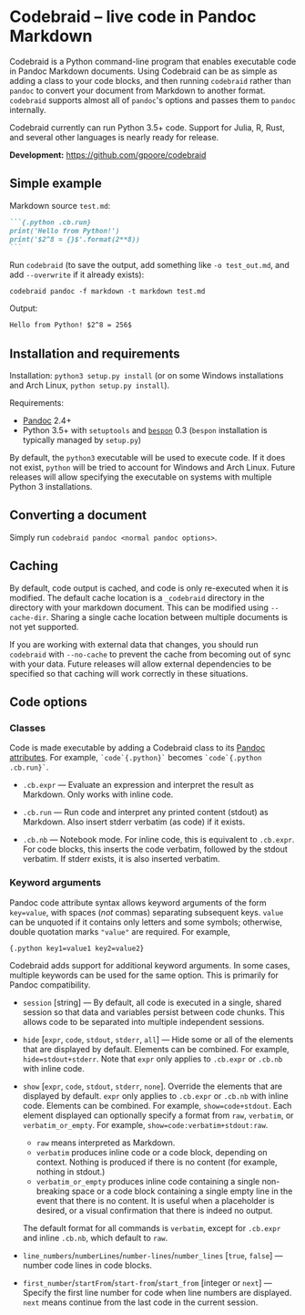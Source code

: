 # Codebraid – live code in Pandoc Markdown

Codebraid is a Python command-line program that enables executable code in
Pandoc Markdown documents.  Using Codebraid can be as simple as adding a class
to your code blocks, and then running `codebraid` rather than `pandoc` to
convert your document from Markdown to another format.  `codebraid` supports
almost all of `pandoc`'s options and passes them to `pandoc` internally.

Codebraid currently can run Python 3.5+ code.  Support for Julia, R, Rust, and
several other languages is nearly ready for release.

**Development:**  https://github.com/gpoore/codebraid


## Simple example

Markdown source `test.md`:

``````markdown
```{.python .cb.run}
print('Hello from Python!')
print('$2^8 = {}$'.format(2**8))
```
``````

Run `codebraid` (to save the output, add something like `-o test_out.md`, and
add `--overwrite` if it already exists):

```shell
codebraid pandoc -f markdown -t markdown test.md
```

Output:

```markdown
Hello from Python! $2^8 = 256$
```

## Installation and requirements

Installation:  `python3 setup.py install` (or on some Windows installations
and Arch Linux, `python setup.py install`).

Requirements:

  * [Pandoc](http://pandoc.org/) 2.4+
  * Python 3.5+ with `setuptools` and [`bespon`](https://bespon.org) 0.3
    (`bespon` installation is typically managed by `setup.py`)

By default, the `python3` executable will be used to execute code.  If it does
not exist, `python` will be tried to account for Windows and Arch Linux.
Future releases will allow specifying the executable on systems with multiple
Python 3 installations.


## Converting a document

Simply run `codebraid pandoc <normal pandoc options>`.


## Caching

By default, code output is cached, and code is only re-executed when it is
modified.  The default cache location is a `_codebraid` directory in the
directory with your markdown document.  This can be modified using
`--cache-dir`.  Sharing a single cache location between multiple documents is
not yet supported.

If you are working with external data that changes, you should run `codebraid`
with `--no-cache` to prevent the cache from becoming out of sync with your
data.  Future releases will allow external dependencies to be specified so
that caching will work correctly in these situations.


## Code options

### Classes

Code is made executable by adding a Codebraid class to its
[Pandoc attributes](http://pandoc.org/MANUAL.html#fenced-code-blocks).
For example, `` `code`{.python}` `` becomes
`` `code`{.python .cb.run}` ``.

* `.cb.expr` — Evaluate an expression and interpret the result as Markdown.
  Only works with inline code.

* `.cb.run` — Run code and interpret any printed content (stdout) as Markdown.
  Also insert stderr verbatim (as code) if it exists.

* `.cb.nb` — Notebook mode.  For inline code, this is equivalent to
  `.cb.expr`.  For code blocks, this inserts the code verbatim, followed by
  the stdout verbatim.  If stderr exists, it is also inserted verbatim.

### Keyword arguments

Pandoc code attribute syntax allows keyword arguments of the form `key=value`,
with spaces (*not* commas) separating subsequent keys.  `value` can be
unquoted if it contains only letters and some symbols; otherwise, double
quotation marks `"value"` are required.  For example,
```
{.python key1=value1 key2=value2}
```
Codebraid adds support for additional keyword arguments.  In some cases,
multiple keywords can be used for the same option.  This is primarily for
Pandoc compatibility.

* `session` [string] — By default, all code is executed in a single, shared
  session so that data and variables persist between code chunks.  This allows
  code to be separated into multiple independent sessions.

* `hide` [`expr`, `code`, `stdout`, `stderr`, `all`] — Hide some or all of the
  elements that are displayed by default.  Elements can be combined.  For
  example, `hide=stdout+stderr`.  Note that `expr` only applies to `.cb.expr`
  or `.cb.nb` with inline code.

* `show` [`expr`, `code`, `stdout`, `stderr`, `none`].  Override the elements
  that are displayed by default.  `expr` only applies to `.cb.expr` or
  `.cb.nb` with inline code.  Elements can be combined.  For example,
  `show=code+stdout`.  Each element displayed can optionally specify a format
  from `raw`, `verbatim`, or `verbatim_or_empty`.  For example,
  `show=code:verbatim+stdout:raw`.

    - `raw` means interpreted as Markdown.
    - `verbatim` produces inline code or a code block, depending on context.
      Nothing is produced if there is no content (for example, nothing in
      stdout.)
    - `verbatim_or_empty` produces inline code containing a single
      non-breaking space or a code block containing a single empty line in the
      event that there is no content.  It is useful when a placeholder is
      desired, or a visual confirmation that there is indeed no output.

  The default format for all commands is `verbatim`, except for `.cb.expr` and
  inline `.cb.nb`, which default to `raw`.

* `line_numbers`/`numberLines`/`number-lines`/`number_lines`
  [`true`, `false`] — number code lines in code blocks.

* `first_number`/`startFrom`/`start-from`/`start_from` [integer or `next`] —
  Specify the first line number for code when line numbers are displayed.
  `next` means continue from the last code in the current session.
